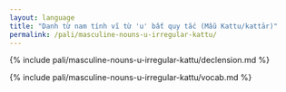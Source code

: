 ```yaml
---
layout: language
title: "Danh từ nam tính vĩ từ 'u' bất quy tắc (Mẫu Kattu/kattār)"
permalink: /pali/masculine-nouns-u-irregular-kattu/
---
```


{% include pali/masculine-nouns-u-irregular-kattu/declension.md %}

{% include pali/masculine-nouns-u-irregular-kattu/vocab.md %}